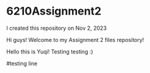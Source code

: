 # 6210Assignment2
I created this repository on Nov 2, 2023

Hi guys! Welcome to my Assignment 2 files repository!

Hello this is Yuqi! Testing testing :)

#testing line

